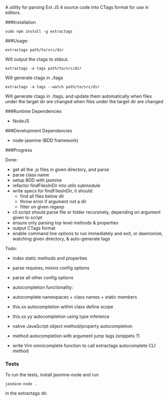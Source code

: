 A utility for parsing Ext JS 4 source code into CTags format for use in editors.

###Installation

	sudo npm install -g extractags

###Usage:

	extractags path/to/src/dir

Will output the ctags to stdout.

	extractags -o tags path/to/src/dir

Will generate ctags in ./tags

	extractags -o tags --watch path/to/src/dir

Will generate ctags in ./tags, and update them automatically when files under the target
dir are changed when files under the target dir are changed

###Runtime Dependencies
* NodeJS

###Development Dependencies
* node-jasmine (BDD framework)

###Progress

Done:

* get all the .js files in given directory, and parse
* parse class name
* setup BDD with jasmine
* refactor findFilesInDir into utils submodule
* write specs for findFilesInDir, it should:
	- find all files below dir
	- throw error if argument not a dir
	- filter on given regexp
* cli script should parse file or folder recursively, depending on argument given to script
* ensure only parsing top level methods & properties
* output CTags format
* enable command line options to run immediately and exit, or daemonize, watching given directory, & auto-generate tags

Todo: 

* index static methods and properties
* parse requires, mixins config options
* parse all other config options

* autocompletion functionality:
* autocomplete namespaces + class names + static members
* this.xx autocompletion within class define scope
* this.xx.yy autocompletion using type inference
* native JavaScript object method/property autocompletion
* method autocompletion with argument jump tags (snippets ?)
* write Vim omnicomplete function to call extractags autocomplete CLI method


### Tests

To run the tests, install jasmine-node and run

	jasmine-node .

in the extractags dir.


